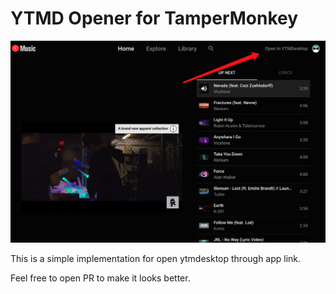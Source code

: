 # YTMD Opener for TamperMonkey

![image-20210209233823436](.README/image-20210209233823436.png)

This is a simple implementation for open ytmdesktop through app link.

Feel free to open PR to make it looks better.

